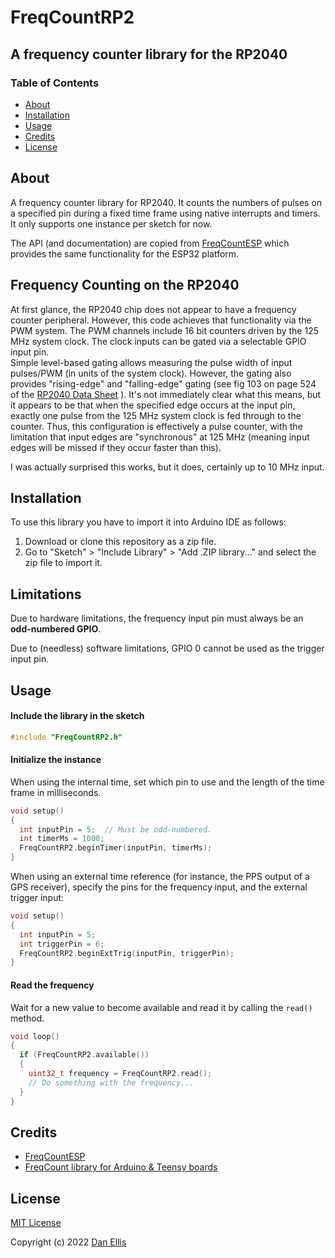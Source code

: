# FreqCountRP2
## A frequency counter library for the RP2040

### Table of Contents

- [About](#about)
- [Installation](#installation)
- [Usage](#usage)
- [Credits](#credits)
- [License](#license)

## About

A frequency counter library for RP2040. It counts the numbers of pulses on a specified pin during a fixed time frame using native interrupts and timers. It only supports one instance per sketch for now.

The API (and documentation) are copied from [FreqCountESP](http://github.com/kapraran/FreqCountESP) which provides the same functionality for the ESP32 platform.

## Frequency Counting on the RP2040

At first glance, the RP2040 chip does not appear to have a frequency counter peripheral.
However, this code achieves that functionality via the PWM system.
The PWM channels include 16 bit counters driven by the 125 MHz system clock.
The clock inputs can be gated via a selectable GPIO input pin.  
Simple level-based gating allows measuring the pulse width of input pulses/PWM 
(in units of the system clock).
However, the gating also provides "rising-edge" and "falling-edge" gating
(see fig 103 on page 524 of the 
[RP2040 Data Sheet](https://datasheets.raspberrypi.com/rp2040/rp2040-datasheet.pdf#page524)
).
It's not immediately clear what this means, but it appears to be that when the 
specified edge occurs at the input pin, exactly one pulse from the 125 MHz system clock
is fed through to the counter.  Thus, this configuration is effectively a pulse
counter, with the limitation that input edges are "synchronous" at 125 MHz (meaning
input edges will be missed if they occur faster than this).

I was actually surprised this works, but it does, certainly up to 10 MHz input.

## Installation

To use this library you have to import it into Arduino IDE as follows:
1. Download or clone this repository as a zip file.
2. Go to "Sketch" > "Include Library" > "Add .ZIP library..." and select the zip file to import it.

## Limitations

Due to hardware limitations, the frequency input pin must always be an **odd-numbered GPIO**.

Due to (needless) software limitations, GPIO 0 cannot be used as the trigger input pin.

## Usage

#### Include the library in the sketch

```C++
#include "FreqCountRP2.h"
```

#### Initialize the instance

When using the internal time, set which pin to use and the length of the time frame in milliseconds.

```C++
void setup()
{
  int inputPin = 5;  // Must be odd-numbered.
  int timerMs = 1000;
  FreqCountRP2.beginTimer(inputPin, timerMs);
}
```

When using an external time reference (for instance, the PPS output of a GPS receiver), specify the pins for the frequency input, and the external trigger input:

```C++
void setup()
{
  int inputPin = 5;
  int triggerPin = 6;
  FreqCountRP2.beginExtTrig(inputPin, triggerPin);
}
```


#### Read the frequency

Wait for a new value to become available and read it by calling the `read()` method.

```C++
void loop()
{
  if (FreqCountRP2.available())
  {
    uint32_t frequency = FreqCountRP2.read();
    // Do something with the frequency...
  }
}
```

## Credits <a name="credits"></a>

* [FreqCountESP](https://github.com/kapraran/FreqCountESP)
* [FreqCount library for Arduino & Teensy boards](https://www.pjrc.com/teensy/td_libs_FreqCount.html)

## License <a name="license"></a>

[MIT License](https://github.com/dpwe/FreqCountRP2/blob/master/LICENSE)

Copyright (c) 2022 [Dan Ellis](https://github.com/dpwe)
